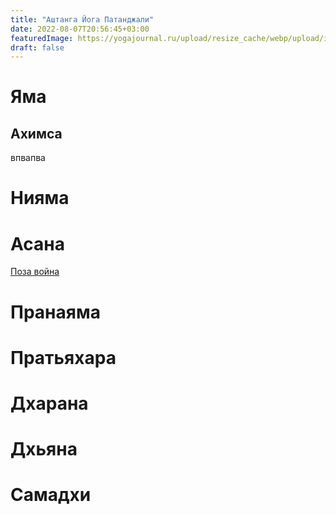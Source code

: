 ```yaml
---
title: "Аштанга Йога Патанджали"
date: 2022-08-07T20:56:45+03:00
featuredImage: https://yogajournal.ru/upload/resize_cache/webp/upload/iblock/8de/8deee965e0098bca83a07ec4df39fb50.webp 
draft: false
---
```


# Яма
## Ахимса
впвапва
# Нияма
# Асана
[Поза война](https://yogajournal.ru/upload/resize_cache/webp/upload/iblock/8de/8deee965e0098bca83a07ec4df39fb50.webp)
# Пранаяма
# Пратьяхара
# Дхарана
# Дхьяна
# Самадхи